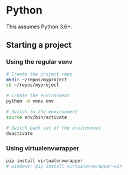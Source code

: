 # Python

This assumes Python 3.6+.

## Starting a project

### Using the regular venv

```sh
# Create the project repo
mkdir ~/repos/myproject
cd ~/repos/myproject

# Create the environment
python -m venv env

# Switch to the environment
source env/bin/activate

# Switch back out of the environment
deactivate
```

### Using virtualenvwrapper

```sh
pip install virtualenvwrapper
# windows: pip install virtualenvwrapper-win
```